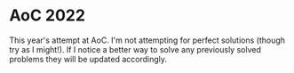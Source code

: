 # AoC 2022

This year's attempt at AoC. I'm not attempting for perfect solutions (though try as I might!). If I notice a better way 
to solve any previously solved problems they will be updated accordingly.